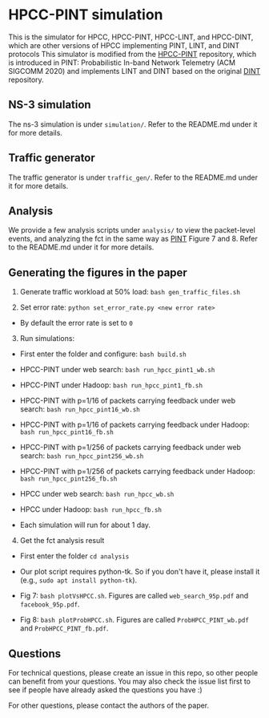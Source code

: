 # HPCC-PINT simulation
This is the simulator for HPCC, HPCC-PINT, HPCC-LINT, and HPCC-DINT, which are other versions of HPCC implementing PINT, LINT, and DINT protocols
This simulator is modified from the [HPCC-PINT](https://github.com/ProbabilisticINT/HPCC-PINT) repository, which is introduced in PINT: Probabilistic In-band Network Telemetry (ACM SIGCOMM 2020) and implements LINT and DINT based on the original [DINT](https://github.com/HenriqueBBrum/DINT) repository.

## NS-3 simulation
The ns-3 simulation is under `simulation/`. Refer to the README.md under it for more details.

## Traffic generator
The traffic generator is under `traffic_gen/`. Refer to the README.md under it for more details.

## Analysis
We provide a few analysis scripts under `analysis/` to view the packet-level events, and analyzing the fct in the same way as [PINT](https://liyuliang001.github.io/publications/pint.pdf) Figure 7 and 8.
Refer to the README.md under it for more details.

## Generating the figures in the paper
1. Generate traffic workload at 50% load: `bash gen_traffic_files.sh`

2. Set error rate: `python set_error_rate.py <new error rate>`

* By default the error rate is set to `0`


3. Run simulations: 

* First enter the folder and configure: `bash build.sh` 

* HPCC-PINT under web search: `bash run_hpcc_pint1_wb.sh`

* HPCC-PINT under Hadoop: `bash run_hpcc_pint1_fb.sh`

* HPCC-PINT with p=1/16 of packets carrying feedback under web search: `bash run_hpcc_pint16_wb.sh`

* HPCC-PINT with p=1/16 of packets carrying feedback under Hadoop: `bash run_hpcc_pint16_fb.sh`

* HPCC-PINT with p=1/256 of packets carrying feedback under web search: `bash run_hpcc_pint256_wb.sh`

* HPCC-PINT with p=1/256 of packets carrying feedback under Hadoop: `bash run_hpcc_pint256_fb.sh`

* HPCC under web search: `bash run_hpcc_wb.sh`

* HPCC under Hadoop: `bash run_hpcc_fb.sh`

* Each simulation will run for about 1 day.

4. Get the fct analysis result

* First enter the folder `cd analysis`

* Our plot script requires python-tk. So if you don't have it, please install it (e.g., `sudo apt install python-tk`).

* Fig 7: `bash plotVsHPCC.sh`. Figures are called `web_search_95p.pdf` and `facebook_95p.pdf`.

* Fig 8: `bash plotProbHPCC.sh`. Figures are called `ProbHPCC_PINT_wb.pdf` and `ProbHPCC_PINT_fb.pdf`.

<!-- ## More results
More results of HPCC in various topologies and conditions can be seen in the paper. -->

## Questions
For technical questions, please create an issue in this repo, so other people can benefit from your questions. 
You may also check the issue list first to see if people have already asked the questions you have :)

For other questions, please contact the authors of the paper.
